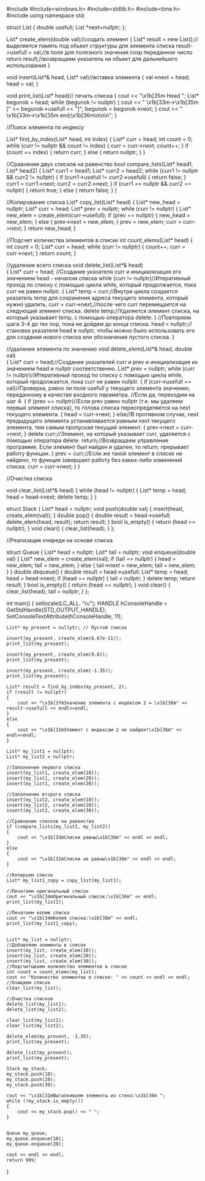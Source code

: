#include<iostream>
#include<windows.h>
#include<stdlib.h>
#include<time.h>
#include<string>
using namespace std;

struct List 
{
	double usefull;
	List *next=nullptr;
};

List* create_elem(double val)//создать элемент
{
    List* result = new List();//выделяется память под обьект структуры для элемента списка
    result->usefull = val;//в поле для полезного значения сохр переданное число
    return result;//возвращаем указатель на обьект для дальнейшего использования
}

void insert(List*& head, List* val)//вставка элемента
{
    val->next = head;
    head = val;
}

void print_list(List* head)// печать списка
{
    cout << "\x1b[35m Head ";
    List* begunok = head;
    while (begunok != nullptr)
    {
        cout << " \x1b[33m->\x1b[35m [" << begunok->usefull << "]";
        begunok = begunok->next;
    }
    cout << " \x1b[33m->\x1b[35m end;\x1b[36m\n\n\n";
}

//Поиск элемента по индексу

List* find_by_index(List* head, int index)
{
    List* curr = head;
    int count = 0;
    while (curr != nullptr && count != index)
    {
        curr = curr->next;
        count++;
    }
    if (count == index)
    {
        return curr;
    }
    else
    {
        return nullptr;
    }
}

//Сравнение двух списков на равенство
bool compare_lists(List* head1, List* head2)
{
    List* curr1 = head1;
    List* curr2 = head2;
    while (curr1 != nullptr && curr2 != nullptr)
    {
        if (curr1->usefull != curr2->usefull)
        {
            return false;
        }
        curr1 = curr1->next;
        curr2 = curr2->next;
    }
    if (curr1 == nullptr && curr2 == nullptr)
    {
        return true;
    }
    else
    {
        return false;
    }
}

//Копирование списка
List* copy_list(List* head)
{
    List* new_head = nullptr;
    List* curr = head;
    List* prev = nullptr;
    while (curr != nullptr)
    {
        List* new_elem = create_elem(curr->usefull);
        if (prev == nullptr)
        {
            new_head = new_elem;
        }
        else
        {
            prev->next = new_elem;
        }
        prev = new_elem;
        curr = curr->next;
    }
    return new_head;
}

//Подсчет количества элементов в списке
int count_elems(List* head)
{
    int count = 0;
    List* curr = head;
    while (curr != nullptr)
    {
        count++;
        curr = curr->next;
    }
    return count;
}



//удаление всего списка
void delete_list(List*& head)    
{
    List* curr = head; //Создание указателя curr и инициализация его значением head - началом списка
    while (curr != nullptr)//Итеративный проход по списку с помощью цикла while, который продолжается, пока curr не равен nullptr.
    {
        List* temp = curr;//Внутри цикла создается указатель temp для сохранения адреса текущего элемента, который нужно удалить, 
        curr = curr->next;//после чего curr перемещается на следующий элемент списка.
        delete temp;//Удаляется элемент списка, на который указывает temp, с помощью оператора delete.
    }
    //Повторяем шаги 3-4 до тех пор, пока не дойдем до конца списка.
    head = nullptr;//становка указателя head в nullptr, чтобы можно было использовать его для создания нового списка или обозначения пустого списка.
}

//удаление элемента по значению
void delete_elem(List*& head, double val)  
{
    List* curr = head;//Создание указателей curr и prev и инициализация их значением head и nullptr соответственно.
    List* prev = nullptr;
    while (curr != nullptr)//Итеративный проход по списку с помощью цикла while, который продолжается, пока curr не равен nullptr.
    {
        if (curr->usefull == val)//Проверка, равно ли поле usefull у текущего элемента значению, переданному в качестве входного параметра. 
            //Если да, переходим на шаг 4.
        {
            if (prev == nullptr)//Если prev равно nullptr (т.е. мы удаляем первый элемент списка), то голова списка переопределяется на next текущего элемента.
            {
                head = curr->next;
            }
            else//В противном случае, next предыдущего элемента устанавливается равным next текущего элемента, тем самым пропуская текущий элемент.
            {
                prev->next = curr->next;
            }
            delete curr;//Элемент, на который указывает curr, удаляется с помощью оператора delete.
            return;//Возвращаем управление программе. Если элемент был найден и удален, то return; прерывает работу функции. 
        }
        prev = curr;//Если же такой элемент в списке не найдено, то функция завершает работу без каких-либо изменений списка.
        curr = curr->next;
    }
}

//Очистка списка

void clear_list(List*& head)
{
    while (head != nullptr)
    {
        List* temp = head;
        head = head->next;
        delete temp;
    }
}

struct Stack
{
    List* head = nullptr;
    void push(double val)
    {
        insert(head, create_elem(val));
    }
    double pop()
    {
        double result = head->usefull;
        delete_elem(head, result);
        return result;
    }
    bool is_empty()
    {
        return (head == nullptr);
    }
    void clear()
    {
        clear_list(head);
    }
};

//Реализация очереди на основе списка

struct Queue
{
    List* head = nullptr;
    List* tail = nullptr;
    void enqueue(double val)
    {
        List* new_elem = create_elem(val);
        if (tail == nullptr)
        {
            head = new_elem;
            tail = new_elem;
        }
        else
        {
            tail->next = new_elem;
            tail = new_elem;
        }
    }
    double dequeue()
    {
        double result = head->usefull;
        List* temp = head;
        head = head->next;
        if (head == nullptr)
        {
            tail = nullptr;
        }
        delete temp;
        return result;
    }
    bool is_empty()
    {
        return (head == nullptr);
    }
    void clear()
    {
        clear_list(head);
        tail = nullptr;
    }
};

int main()
{
	setlocale(LC_ALL, "ru");
	HANDLE hConsoleHandle = GetStdHandle(STD_OUTPUT_HANDLE);   
	SetConsoleTextAttribute(hConsoleHandle, 11);
    
    List* my_present = nullptr; // Пустой список
    
    insert(my_present, create_elem(6.67e-11));
    print_list(my_present);
    
    insert(my_present, create_elem(9.8));
    print_list(my_present);
   
    insert(my_present, create_elem(-1.35));
    print_list(my_present);
    
    List* result = find_by_index(my_present, 2);
    if (result != nullptr)
    {
        cout << "\x1b[37mЗначение элемента с индексом 2 = \x1b[36m" << result->usefull << endl<<endl;
    }
    else
    {
        cout << "\x1b[31mЭлемент с индексом 2 не найден!\x1b[36m" << endl<<endl;
    }

    List* my_list1 = nullptr;
    List* my_list2 = nullptr;

    //Заполнение первого списка
    insert(my_list1, create_elem(10));
    insert(my_list1, create_elem(20));
    insert(my_list1, create_elem(30));

    //Заполнение второго списка
    insert(my_list2, create_elem(10));
    insert(my_list2, create_elem(20));
    insert(my_list2, create_elem(30));

    //Сравнение списков на равенство
    if (compare_lists(my_list1, my_list2))
    {
        cout << "\x1b[33mСписки равны\x1b[36m" << endl << endl;
    }
    else
    {
        cout << "\x1b[31mСписки не равны\x1b[36m" << endl << endl;
    }

    //Копируем список
    List* my_list1_copy = copy_list(my_list1);

    //Печатаем оригинальный список
    cout << "\x1b[34mОригинальный список:\x1b[36m" << endl;
    print_list(my_list1);

    //Печатаем копию списка
    cout << "\x1b[34mКопия списка:\x1b[36m" << endl;
    print_list(my_list1_copy);
    
    
    List* my_list = nullptr;
    //Добавляем элементы в список
    insert(my_list, create_elem(10));
    insert(my_list, create_elem(20));
    insert(my_list, create_elem(30));
    //Подсчитываем количество элементов в списке
    int count = count_elems(my_list);
    cout << "Количество элементов в списке: " << count << endl << endl;
    //Очищаем список
    clear_list(my_list);
   
    //Очистка списков
    delete_list(my_list1);
    delete_list(my_list2);

    clear_list(my_list1);
    clear_list(my_list2);

    delete_elem(my_present, -1.35);
    print_list(my_present);
    
    delete_list(my_present);
    print_list(my_present);

    Stack my_stack;
    my_stack.push(10);
    my_stack.push(20);
    my_stack.push(30);

    cout << "\x1b[31mВыталкиваем элементы из стека:\x1b[36m ";
    while (!my_stack.is_empty())
    {
        cout << my_stack.pop() << " ";
    }

    
    Queue my_queue;
    my_queue.enqueue(10);
    my_queue.enqueue(20);

    cout << endl << endl;
	return 999;
}
